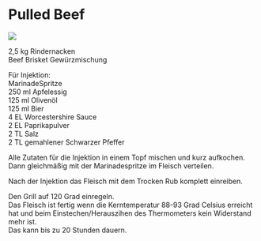 # Pulled Beef

![](https://radiatortwo.github.io/rezepte/pics/pulled_beef.jpg)

2,5 kg Rindernacken\
Beef Brisket Gewürzmischung

Für Injektion:\
MarinadeSpritze\
250 ml Apfelessig\
125 ml Olivenöl\
125 ml Bier\
4 EL Worcestershire Sauce\
2 EL Paprikapulver\
2 TL Salz\
2 TL gemahlener Schwarzer Pfeffer

Alle Zutaten für die Injektion in einem Topf mischen und kurz aufkochen.\
Dann gleichmäßig mit der Marinadespritze im Fleisch verteilen.

Nach der Injektion das Fleisch mit dem Trocken Rub komplett einreiben.

Den Grill auf 120 Grad einregeln.\
Das Fleisch ist fertig wenn die Kerntemperatur 88-93 Grad Celsius erreicht hat und beim Einstechen/Herauszihen des Thermometers kein Widerstand mehr ist.\
Das kann bis zu 20 Stunden dauern.